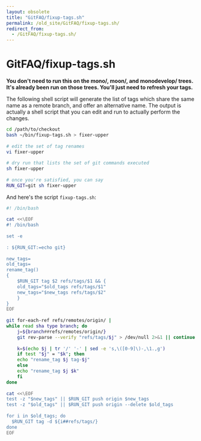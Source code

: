 ```yaml
---
layout: obsolete
title: "GitFAQ/fixup-tags.sh"
permalink: /old_site/GitFAQ/fixup-tags.sh/
redirect_from:
  - /GitFAQ/fixup-tags.sh/
---
```


GitFAQ/fixup-tags.sh
====================

**You don't need to run this on the mono/, moon/, and monodevelop/ trees. It's already been run on those trees. You'll just need to refresh your tags.**

The following shell script will generate the list of tags which share the same name as a remote branch, and offer an alternative name. The output is actually a shell script that you can edit and run to actually perform the changes.

``` bash
cd /path/to/checkout
bash ~/bin/fixup-tags.sh > fixer-upper
 
# edit the set of tag renames
vi fixer-upper
 
# dry run that lists the set of git commands executed
sh fixer-upper
 
# once you're satisfied, you can say
RUN_GIT=git sh fixer-upper
```

And here's the script `fixup-tags.sh`:

``` bash
#! /bin/bash
 
cat <<\EOF
#! /bin/bash
 
set -e
 
: ${RUN_GIT:=echo git}
 
new_tags=
old_tags=
rename_tag()
{
    $RUN_GIT tag $2 refs/tags/$1 && {
    old_tags="$old_tags refs/tags/$1"
    new_tags="$new_tags refs/tags/$2"
    }
}
EOF
 
git for-each-ref refs/remotes/origin/ |
while read sha type branch; do 
    j=${branch##refs/remotes/origin/}
    git rev-parse --verify "refs/tags/$j" > /dev/null 2>&1 || continue
 
    k=$(echo $j | tr '/' '-' | sed -e 's,\([0-9]\)-,\1.,g')
    if test "$j" = "$k"; then
    echo "rename_tag $j tag-$j"
    else
    echo "rename_tag $j $k"
    fi
done
 
cat <<\EOF
test -z "$new_tags" || $RUN_GIT push origin $new_tags
test -z "$old_tags" || $RUN_GIT push origin --delete $old_tags
 
for i in $old_tags; do
  $RUN_GIT tag -d ${i##refs/tags/}
done
EOF
```

